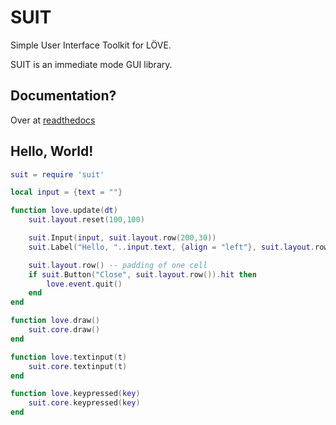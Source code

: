# SUIT

Simple User Interface Toolkit for LÖVE.

SUIT is an immediate mode GUI library.

## Documentation?

Over at [readthedocs](http://suit.readthedocs.org/en/latest/)

## Hello, World!

```lua
suit = require 'suit'

local input = {text = ""}

function love.update(dt)
	suit.layout.reset(100,100)

	suit.Input(input, suit.layout.row(200,30))
	suit.Label("Hello, "..input.text, {align = "left"}, suit.layout.row())

	suit.layout.row() -- padding of one cell
	if suit.Button("Close", suit.layout.row()).hit then
		love.event.quit()
	end
end

function love.draw()
	suit.core.draw()
end

function love.textinput(t)
	suit.core.textinput(t)
end

function love.keypressed(key)
	suit.core.keypressed(key)
end
```
